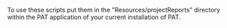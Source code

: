 To use these scripts put them in the "Resources/projectReports" directory within the PAT application of your current installation of PAT.